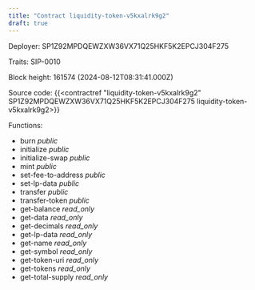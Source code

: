 ```yaml
---
title: "Contract liquidity-token-v5kxalrk9g2"
draft: true
---
```

Deployer: SP1Z92MPDQEWZXW36VX71Q25HKF5K2EPCJ304F275

Traits:
 SIP-0010



Block height: 161574 (2024-08-12T08:31:41.000Z)

Source code: {{<contractref "liquidity-token-v5kxalrk9g2" SP1Z92MPDQEWZXW36VX71Q25HKF5K2EPCJ304F275 liquidity-token-v5kxalrk9g2>}}

Functions:

* burn _public_
* initialize _public_
* initialize-swap _public_
* mint _public_
* set-fee-to-address _public_
* set-lp-data _public_
* transfer _public_
* transfer-token _public_
* get-balance _read_only_
* get-data _read_only_
* get-decimals _read_only_
* get-lp-data _read_only_
* get-name _read_only_
* get-symbol _read_only_
* get-token-uri _read_only_
* get-tokens _read_only_
* get-total-supply _read_only_
